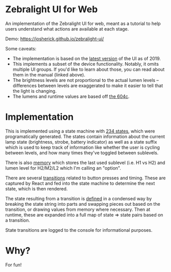 # Zebralight UI for Web

An implementation of the Zebralight UI for web, meant as a tutorial to help
users understand what actions are available at each stage.

Demo: https://josherick.github.io/zebralight-ui/

Some caveats:
- The implementation is based on the [latest
  version](https://zebralight.3dcartstores.com/assets/images/ZebraLightUserGuide2019.pdf)
  of the UI as of 2019.
- This implements a subset of the device functionality. Notably, it omits
  multiple UI groups. If you'd like to learn about those, you can read about
  them in the manual (linked above).
- The brightness levels are not proportional to the actual lumen levels –
  differences between levels are exaggerated to make it easier to tell that the
  light is changing.
- The lumens and runtime values are based off [the
  604c](https://zebralight.3dcartstores.com/H604c-18650-XHP502-Flood-4000K-High-CRI-Headlamp_p_223.html).

# Implementation
This is implemented using a state machine with [234
states](https://github.com/josherick/zebralight-ui/blob/main/src/state_machine/implementations/basic_ui/enums.js#L105),
which were programatically generated. The states contain information about the
current lamp state (brightness, strobe, battery indicator) as well as a state
suffix which is used to keep track of information like whether the user is
cycling between levels, and how many times they've toggled between sublevels.

There is also
[memory](https://github.com/josherick/zebralight-ui/blob/main/src/state_machine/implementations/basic_ui/memory.js)
which stores the last used sublevel (i.e. H1 vs H2) and lumen level for
H2/M2/L2 which I'm calling an "option".

There are several
[transitions](https://github.com/josherick/zebralight-ui/blob/main/src/state_machine/implementations/basic_ui/enums.js#L80-L88)
related to button presses and timing. These are captured by React and fed into
the state machine to determine the next state, which is then rendered.

The state resulting from a transition is [defined](https://github.com/josherick/zebralight-ui/blob/main/src/state_machine/implementations/basic_ui/makeBasicUIStateMachine.js#L28) in a condensed way by breaking the state string into parts and swapping pieces out based on the transition, or drawing values from memory where necessary. Then at runtime, these are expanded into a full map of state => state pairs based on a transition.

State transitions are logged to the console for informational purposes.

# Why?
For fun!
